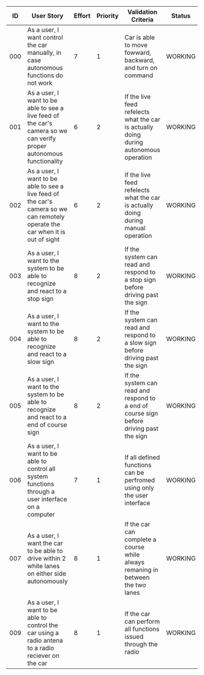 | ID | User Story | Effort | Priority | Validation Criteria | Status |
|----|------------|--------|----------|---------------------|--------|
| 000 | As a user, I want control the car manually, in case autonomous functions do not work | 7 | 1 | Car is able to move fowward, backward, and turn  on command| WORKING |
| 001 | As a user, I want to be able to see a live feed of the car's camera so we can verify proper autonomous functionality | 6 | 2 | If the live feed refelects what the car is actually doing during autonomous operation | WORKING |
| 002 | As a user, I want to be able to see a live feed of the car's camera so we can remotely operate the car when it is out of sight | 6 | 2 | If the live feed refelects what the car is actually doing during manual operation | WORKING |
| 003 | As a user, I want to the system to be able to recognize and react to a stop sign| 8 | 2 | If the system can read and respond to a stop sign before driving past the sign | WORKING |
| 004 | As a user, I want to the system to be able to recognize and react to a slow sign| 8 | 2 | If the system can read and respond to a slow sign before driving past the sign | WORKING |
| 005 | As a user, I want to the system to be able to recognize and react to a end of course sign| 8 | 2 | If the system can read and respond to a end of course sign before driving past the sign | WORKING |
| 006 | As a user, I want to be able to control all system functions through a user interface on a computer| 7 | 1 | If all defined functions can be perfromed using only the user interface | WORKING |
| 007 | As a user, I want the car to be able to drive within 2 white lanes on either side autonomously| 8 | 1 | If the car can complete a course while always remaning in between the two lanes | WORKING |
| 009 | As a user, I want to be able to control the car using a radio antena to a radio reciever on the car| 8 | 1 | If the car can perform all functions issued through the radio | WORKING |
